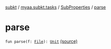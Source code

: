 [subkt](../../index.md) / [myaa.subkt.tasks](../index.md) / [SubProperties](index.md) / [parse](./parse.md)

# parse

`fun parse(f: `[`File`](https://docs.oracle.com/javase/9/docs/api/java/io/File.html)`): `[`Unit`](https://kotlinlang.org/api/latest/jvm/stdlib/kotlin/-unit/index.html) [(source)](https://github.com/Myaamori/SubKt/blob/0.1.13/src/main/kotlin/myaa/subkt/tasks/plugin.kt#L61)